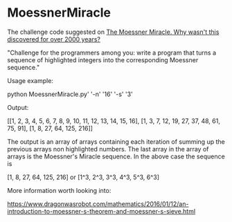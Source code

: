 # MoessnerMiracle
The challenge code suggested on [The Moessner Miracle. Why wasn't this discovered for over 2000 years?](https://www.youtube.com/watch?v=rGlpyFHfMgI )

"Challenge for the programmers among you: write a program that turns a sequence of highlighted integers into the corresponding Moessner sequence."

Usage example:

python MoessnerMiracle.py' '-n' '16' '-s' '3'

Output:

[[1, 2, 3, 4, 5, 6, 7, 8, 9, 10, 11, 12, 13, 14, 15, 16], [1, 3, 7, 12, 19, 27, 37, 48, 61, 75, 91], [1, 8, 27, 64, 125, 216]]

The output is an array of arrays containing each iteration of summing up the previous arrays non highlighted numbers. The last array in the array of arrays is the Moessner's Miracle sequence. In the above case the sequence is 

[1, 8, 27, 64, 125, 216] or [1^3, 2^3, 3^3, 4^3, 5^3, 6^3]


More information worth looking into:

https://www.dragonwasrobot.com/mathematics/2016/01/12/an-introduction-to-moessner-s-theorem-and-moessner-s-sieve.html
